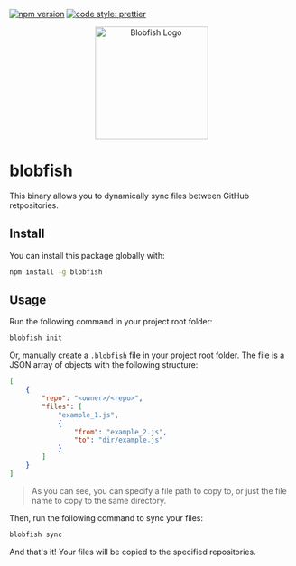 [![npm version](https://badge.fury.io/js/angular2-expandable-list.svg)](https://badge.fury.io/js/blobfish)
[![code style: prettier](https://img.shields.io/badge/code_style-prettier-ff69b4.svg?style=flat-square)](https://github.com/capythulhu/blobfish)

<p align="center">
    <img width="200" src="https://github.com/capythulhu/blobfish/assets/20731019/8ecf9b77-8a17-474d-9927-485ac964a7ac" alt="Blobfish Logo">
</p>

# blobfish

This binary allows you to dynamically sync files between GitHub retpositories.

## Install

You can install this package globally with:
```bash
npm install -g blobfish
```

## Usage
Run the following command in your project root folder:
```bash
blobfish init
```
Or, manually create a `.blobfish` file in your project root folder. The file is a JSON array of objects with the following structure:
```json
[
    {
        "repo": "<owner>/<repo>",
        "files": [
            "example_1.js",
            {
                "from": "example_2.js",
                "to": "dir/example.js"
            }
        ]
    }
]
```
> As you can see, you can specify a file path to copy to, or just the file name to copy to the same directory.

Then, run the following command to sync your files:
```bash
blobfish sync
```

And that's it! Your files will be copied to the specified repositories.
